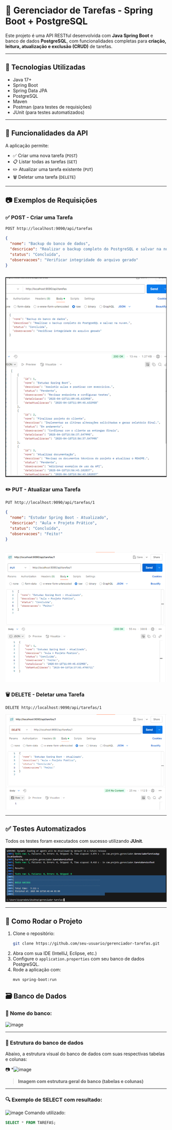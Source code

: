 
# 📌 Gerenciador de Tarefas - Spring Boot + PostgreSQL

Este projeto é uma API RESTful desenvolvida com **Java Spring Boot** e banco de dados **PostgreSQL**, com funcionalidades completas para **criação, leitura, atualização e exclusão (CRUD)** de tarefas.

---

## 🚀 Tecnologias Utilizadas

- Java 17+
- Spring Boot
- Spring Data JPA
- PostgreSQL
- Maven
- Postman (para testes de requisições)
- JUnit (para testes automatizados)

---

## 🔧 Funcionalidades da API

A aplicação permite:

- ✅ Criar uma nova tarefa (`POST`)
- 📋 Listar todas as tarefas (`GET`)
- ✏️ Atualizar uma tarefa existente (`PUT`)
- 🗑️ Deletar uma tarefa (`DELETE`)

---

## 📷 Exemplos de Requisições

### ✅ POST - Criar uma Tarefa

```http
POST http://localhost:9090/api/tarefas
```

```json
{
  "nome": "Backup do banco de dados",
  "descricao": "Realizar o backup completo do PostgreSQL e salvar na nuvem.",
  "status": "Concluída",
  "observacoes": "Verificar integridade do arquivo gerado"
}
```

![POST - Criar tarefa](image.png)
---

### ✏️ PUT - Atualizar uma Tarefa

```http
PUT http://localhost:9090/api/tarefas/1
```

```json
{
  "nome": "Estudar Spring Boot - Atualizado",
  "descricao": "Aula + Projeto Prático",
  "status": "Concluída",
  "observacoes": "Feito!"
}
```

![PUT - Atualizar tarefa](image-1.png)
---

### 🗑️ DELETE - Deletar uma Tarefa

```http
DELETE http://localhost:9090/api/tarefas/1
```

![DELETE - Remover tarefa](image-2.png)

---

## ✅ Testes Automatizados

Todos os testes foram executados com sucesso utilizando **JUnit**.

![Testes JUnit](image-3.png)

---

## 📁 Como Rodar o Projeto

1. Clone o repositório:
   ```bash
   git clone https://github.com/seu-usuario/gerenciador-tarefas.git
   ```
2. Abra com sua IDE (IntelliJ, Eclipse, etc.)
3. Configure o `application.properties` com seu banco de dados PostgreSQL.
4. Rode a aplicação com:
   ```bash
   mvn spring-boot:run
   ```

## 🗃️ Banco de Dados

### 📌 Nome do banco:
![image](https://github.com/user-attachments/assets/d4368550-072a-48fa-ab3d-7fd7fd6f8c55)

---

### 📁 Estrutura do banco de dados

Abaixo, a estrutura visual do banco de dados com suas respectivas tabelas e colunas:

📷 *![image](https://github.com/user-attachments/assets/c88eacdb-b1b6-483f-9001-9813110adcfc)
> **Imagem com estrutura geral do banco (tabelas e colunas)**

---

### 🔍 Exemplo de SELECT com resultado:
![image](https://github.com/user-attachments/assets/f70a1a0c-6057-4212-8224-dcf0650ccb59)
Comando utilizado:
```sql
SELECT * FROM TAREFAS;




